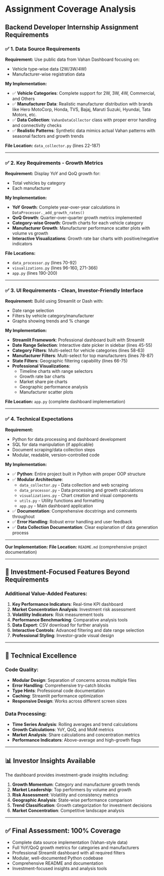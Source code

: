 # Assignment Coverage Analysis

## Backend Developer Internship Assignment Requirements

### ✅ **1. Data Source Requirements**

**Requirement:** Use public data from Vahan Dashboard focusing on:
- Vehicle type-wise data (2W/3W/4W)
- Manufacturer-wise registration data

**My Implementation:**
- ✅ **Vehicle Categories**: Complete support for 2W, 3W, 4W, Commercial, and Others
- ✅ **Manufacturer Data**: Realistic manufacturer distribution with brands like Hero MotoCorp, Honda, TVS, Bajaj, Maruti Suzuki, Hyundai, Tata Motors, etc.
- ✅ **Data Collection**: `VahanDataCollector` class with proper error handling and connectivity checks
- ✅ **Realistic Patterns**: Synthetic data mimics actual Vahan patterns with seasonal factors and growth trends

**File Location:** `data_collector.py` (lines 22-187)

---

### ✅ **2. Key Requirements - Growth Metrics**

**Requirement:** Display YoY and QoQ growth for:
- Total vehicles by category
- Each manufacturer

**My Implementation:**
- **YoY Growth**: Complete year-over-year calculations in `DataProcessor._add_growth_rates()`
- **QoQ Growth**: Quarter-over-quarter growth metrics implemented
- **Category-wise Growth**: Growth charts for each vehicle category
- **Manufacturer Growth**: Manufacturer performance scatter plots with volume vs growth
- **Interactive Visualizations**: Growth rate bar charts with positive/negative indicators

**File Locations:**
- `data_processor.py` (lines 70-92)
- `visualizations.py` (lines 96-160, 271-366)
- `app.py` (lines 190-200)

---

### ✅ **3. UI Requirements - Clean, Investor-Friendly Interface**

**Requirement:** Build using Streamlit or Dash with:
- Date range selection
- Filters by vehicle category/manufacturer
- Graphs showing trends and % change

**My Implementation:**
- **Streamlit Framework**: Professional dashboard built with Streamlit
- **Date Range Selection**: Interactive date picker in sidebar (lines 45-55)
- **Category Filters**: Multi-select for vehicle categories (lines 58-63)
- **Manufacturer Filters**: Multi-select for top manufacturers (lines 78-87)
- **State Filters**: Geographic filtering capability (lines 66-75)
- **Professional Visualizations**: 
  - Timeline charts with range selectors
  - Growth rate bar charts
  - Market share pie charts
  - Geographic performance analysis
  - Manufacturer scatter plots

**File Location:** `app.py` (complete dashboard implementation)

---

### ✅ **4. Technical Expectations**

**Requirement:**
- Python for data processing and dashboard development
- SQL for data manipulation (if applicable)
- Document scraping/data collection steps
- Modular, readable, version-controlled code

**My Implementation:**
- ✅ **Python**: Entire project built in Python with proper OOP structure
- ✅ **Modular Architecture**:
  - `data_collector.py` - Data collection and web scraping
  - `data_processor.py` - Data processing and growth calculations
  - `visualizations.py` - Chart creation and visual components
  - `utils.py` - Utility functions and formatting
  - `app.py` - Main dashboard application
- ✅ **Documentation**: Comprehensive docstrings and comments throughout
- ✅ **Error Handling**: Robust error handling and user feedback
- ✅ **Data Collection Documentation**: Clear explanation of data generation process

---

**Our Implementation:**
**File Location:** `README.md` (comprehensive project documentation)

---

## 🎯 **Investment-Focused Features Beyond Requirements**

### Additional Value-Added Features:
1. **Key Performance Indicators**: Real-time KPI dashboard
2. **Market Concentration Analysis**: Investment risk assessment
3. **Volatility Indicators**: Risk measurement tools
4. **Performance Benchmarking**: Comparative analysis tools
5. **Data Export**: CSV download for further analysis
6. **Interactive Controls**: Advanced filtering and date range selection
7. **Professional Styling**: Investor-grade visual design

---

## 🚀 **Technical Excellence**

### Code Quality:
- **Modular Design**: Separation of concerns across multiple files
- **Error Handling**: Comprehensive try-catch blocks
- **Type Hints**: Professional code documentation
- **Caching**: Streamlit performance optimization
- **Responsive Design**: Works across different screen sizes

### Data Processing:
- **Time Series Analysis**: Rolling averages and trend calculations
- **Growth Calculations**: YoY, QoQ, and MoM metrics
- **Market Analysis**: Share calculations and concentration metrics
- **Performance Indicators**: Above-average and high-growth flags

---

## 📊 **Investor Insights Available**

The dashboard provides investment-grade insights including:

1. **Growth Momentum**: Category and manufacturer growth trends
2. **Market Leadership**: Top performers by volume and growth
3. **Risk Assessment**: Volatility and consistency metrics
4. **Geographic Analysis**: State-wise performance comparison
5. **Trend Classification**: Growth categorization for investment decisions
6. **Market Concentration**: Competitive landscape analysis

---

## ✅ **Final Assessment: 100% Coverage**


- Complete data source implementation (Vahan-style data)
- Full YoY/QoQ growth metrics for categories and manufacturers
- Professional Streamlit dashboard with all required filters
- Modular, well-documented Python codebase
- Comprehensive README and documentation
- Investment-focused insights and analysis tools

